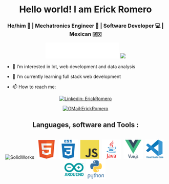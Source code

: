 <div align="center">
  <h1>Hello world! I am Erick Romero</h1>
  <h3> He/him 🧑​ | Mechatronics Engineer ​🔧​ | Software Developer 💻 | Mexican 🇲🇽 </h3>
  <img src="https://github.com/ErickRomeroZ/ErickRomeroZ/blob/main/img.svg">
  <img src="https://media.giphy.com/media/1psHTVVOU0lkV6K5LC/giphy.gif" width="300">
</div>

- 👀 I’m interested in Iot, web development and data analysis

- 🌱 I’m currently learning full stack web development

- 📫 How to reach me:

<div align="center">
  <a href="https://www.linkedin.com/in/erick-romero-39426b17a/">

   ![Linkedin: ErickRomero](https://img.shields.io/badge/-ErickRomero-blue?style=flat-square&logo=Linkedin&logoColor=white&link=https://www.linkedin.com/in/erick-romero-39426b17a/)
</a>

<a href="mailto:romero.erick.enrique@gmail.com?Subject=Hello%20Erick">

   ![GMail:ErickRomero](https://img.shields.io/badge/-romero.erick.enrique@gmail.com-D14836?style=flat&logo=Gmail&logoColor=white)
</a>

<div align="center">
  <h2>Languages, software and Tools :</h2>
  <br>
</div>
<div align="center">
  <img src="https://xlmsolutions.com/wp-content/uploads/2021/10/3DS_BRAND_ICONS_RGB_SOLIDWORKS-5.png" title="SolidWorks" alt="SolidWorks" width="60"height="60"/>&nbsp;
  <img src="https://github.com/devicons/devicon/blob/master/icons/html5/html5-original.svg" title="HTML5" alt="HTML" width="60" height="60"/>&nbsp;
  <img src="https://github.com/devicons/devicon/blob/master/icons/css3/css3-plain-wordmark.svg"  title="CSS3" alt="CSS" width="60" height="60"/>&nbsp;
  <img src="https://github.com/devicons/devicon/blob/master/icons/javascript/javascript-original.svg" title="JavaScript" alt="JavaScript" width="60"height="60"/>&nbsp;
  <img src="https://github.com/devicons/devicon/blob/master/icons/java/java-original-wordmark.svg" title="Java" alt="Java" width="60"height="60"/>&nbsp;   
  <img src="https://github.com/devicons/devicon/blob/master/icons/vuejs/vuejs-original-wordmark.svg" title="VueJS"  alt="VueJS" width="60" height="60"/>&nbsp;
  <img src="https://github.com/devicons/devicon/blob/master/icons/vscode/vscode-original-wordmark.svg" title="VsCode" alt="VsCode" width="60" height="60"/>&nbsp;
  <img src="https://github.com/devicons/devicon/blob/master/icons/arduino/arduino-original-wordmark.svg" title="Arduinno" alt="Arduino" width="60" height="60"/>&nbsp;
  <img src="https://github.com/devicons/devicon/blob/master/icons/python/python-original-wordmark.svg" title="Python" alt="Python" width="60" height="60"/>&nbsp;  
</div>

